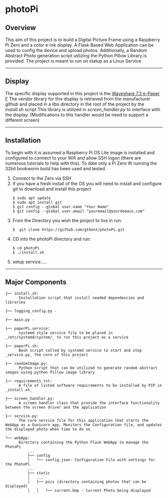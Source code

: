 # photoPi

## Overview
This aim of this project is to build a Digital Picture Frame using a Raspberry Pi Zero and a color e-ink display. A Flask Based Web Application can be used to config the device and upload photos. Additionally, a Random Abstract Photo generation script utilizing the Python Pillow Library is provided. The project is meant to run on statup as a Linux Service
____
## Display
The specific display supported in this project is the [Waveshare 7.3 e-Paper F](https://www.waveshare.com/wiki/7.3inch_e-Paper_HAT_(F)_Manual#Overview)
The vendor library for this display is retrieved from the manufacturer github and placed in a libs directory in the root of the project by the _install.sh_ script
This library is utilized in _screen_handler.py_ to interface with the display. (Modifications to this handler would be need to support a different screen)
____
## Installation

To begin with it is assumed a Raspberry Pi OS Lite image is installed and configured to connect to your Wifi and allow SSH logon (there are numerous tutorials to help with this). To date only a Pi Zero W running the 32bit bookworm build has been used and tested.

1. Connect to the Zero via SSH
2. If you have a fresh install of the OS you will need to install and configure git to download and install this project
   ```
   $ sudo apt update
   $ sudo apt install git
   $ git config --global user.name "Your Name"
   $ git config --global user.email "youremail@yourdomain.com"
   ```
4. From the Directory you wish the project to live in run:
   ```
   $  git clone https://github.com/gtkent/photoPi.git
   ```
6. CD into the photoPi directory and run:
   ```
   $ cd photoPi
   $ ./install.sh
   ```
8. setup service.....
____
## Major Components
```
├── install.sh:
      Installation script that install needed dependencies and libraries

├── logging_config.py -

├── main.py - 

├── paperPi.service:
      systemd style service file to be placed in _/etc/systemd/system/_ to run this project as a service 

├── paperPi.sh:
      Bash script called by systemd service to start and stop _service.py_ the core of this project

├── randomImage.py:
      Python script that can be utilized to generate random abstract images using python Pillow image library

├── requirements.txt:
      A file of listed software requirements to be installed by PIP in _install.sh_

├── screen_handler.py:
      A screen handler class that provide the interface functionality between the screen driver and the application

├── service.py:
      The core service file for this application that starts the WebApp as a Gunicorn app, Monitors the Configuration file, and updates the displayed photo when time to do so

└── webApp:
      Directory containing the Python Flask WebApp to manage the PhotoPi
          ...
          ├── config
          │   └── config.json- Configuration File with settings for the PhotoPi
          ...
          ├── static
          │   ...
          │   ├── pics (directory containing photos that can be displayed)
          │   │   └── current.bmp - Current Photo being displayed 
```

    





